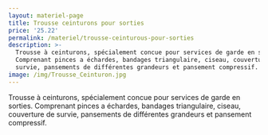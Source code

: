 ```yaml
---
layout: materiel-page
title: Trousse ceinturons pour sorties
price: '25.22'
permalink: /materiel/trousse-ceinturous-pour-sorties
description: >-
  Trousse à ceinturons, spécialement concue pour services de garde en sorties.
  Comprenant pinces a échardes, bandages triangulaire, ciseau, couverture de
  survie, pansements de différentes grandeurs et pansement compressif.
image: /img/Trousse_Ceinturon.jpg
---
```

Trousse à ceinturons, spécialement concue pour services de garde en sorties. Comprenant pinces a échardes, bandages triangulaire, ciseau, couverture de survie, pansements de différentes grandeurs et pansement compressif.
